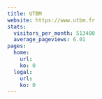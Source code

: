 ```yaml
---
title: UTBM
website: https://www.utbm.fr
stats:
  visitors_per_month: 513400
  average_pageviews: 6.01
pages:
  home: 
    url: 
    ko: 0
  legal: 
    url: 
    ko: 0
---
```

